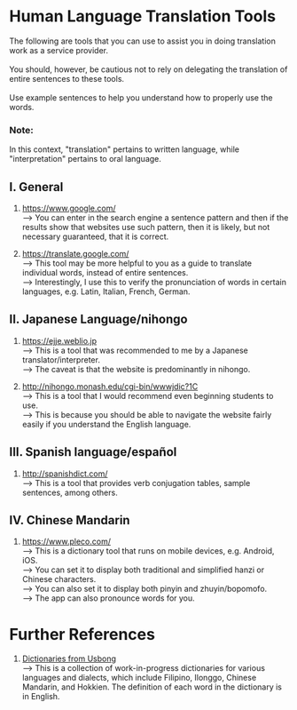 # Human Language Translation Tools

The following are tools that you can use to assist you in doing translation work as a service provider.</br>
</br>
You should, however, be cautious not to rely on delegating the translation of entire sentences to these tools.</br>
</br>
Use example sentences to help you understand how to properly use the words.

### Note: 
In this context, "translation" pertains to written language, while "interpretation" pertains to oral language.

## I. General
1) https://www.google.com/</br>
--> You can enter in the search engine a sentence pattern and then if the results show that websites use such pattern, then it is likely, but not necessary guaranteed, that it is correct.

2) https://translate.google.com/</br>
--> This tool may be more helpful to you as a guide to translate individual words, instead of entire sentences.</br>
--> Interestingly, I use this to verify the pronunciation of words in certain languages, e.g. Latin, Italian, French, German.

## II. Japanese Language/nihongo
1) https://ejje.weblio.jp</br>
--> This is a tool that was recommended to me by a Japanese translator/interpreter.</br>
--> The caveat is that the website is predominantly in nihongo.

2) http://nihongo.monash.edu/cgi-bin/wwwjdic?1C</br>
--> This is a tool that I would recommend even beginning students to use.</br>
--> This is because you should be able to navigate the website fairly easily if you understand the English language.

## III. Spanish language/español
1) http://spanishdict.com/</br>
--> This is a tool that provides verb conjugation tables, sample sentences, among others.

## IV. Chinese Mandarin
1) https://www.pleco.com/</br>
--> This is a dictionary tool that runs on mobile devices, e.g. Android, iOS.</br>
--> You can set it to display both traditional and simplified hanzi or Chinese characters.</br>
--> You can also set it to display both pinyin and zhuyin/bopomofo.</br>
--> The app can also pronounce words for you.

# Further References
1) [Dictionaries from Usbong](https://github.com/usbong/Dictionaries)</br>
--> This is a collection of work-in-progress dictionaries for various languages and dialects, which include Filipino, Ilonggo, Chinese Mandarin, and Hokkien. The definition of each word in the dictionary is in English. 
